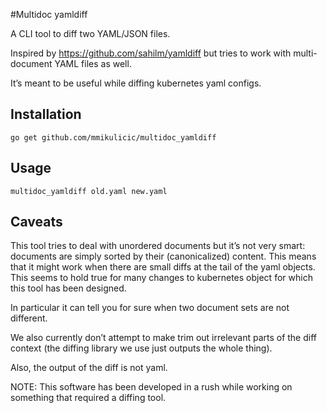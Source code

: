 #Multidoc yamldiff

A CLI tool to diff two YAML/JSON files.

Inspired by https://github.com/sahilm/yamldiff but tries to work with multi-document YAML files as well.

It’s meant to be useful while diffing kubernetes yaml configs.

## Installation

```
go get github.com/mmikulicic/multidoc_yamldiff
```

## Usage

```
multidoc_yamldiff old.yaml new.yaml
```

## Caveats

This tool tries to deal with unordered documents but it’s not very smart: documents are simply sorted
by their (canonicalized) content. This means that it might work when there are small diffs at the tail of the yaml objects.
This seems to hold true for many changes to kubernetes object for which this tool has been designed.

In particular it can tell you for sure when two document sets are not different.

We also currently don’t attempt to make trim out irrelevant parts of the diff context
(the diffing library we use just outputs the whole thing).

Also, the output of the diff is not yaml.

NOTE: This software has been developed in a rush while working on something that required a diffing tool.
